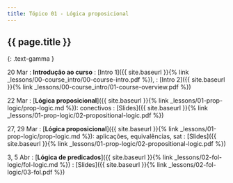 ```yaml
---
title: Tópico 01 - Lógica proposicional
---
```


## {{ page.title }}
{: .text-gamma }

20 Mar
: **Introdução ao curso**
  : [Intro 1]({{ site.baseurl }}{% link _lessons/00-course_intro/00-course-intro.pdf %}),
  : [Intro 2]({{ site.baseurl }}{% link _lessons/00-course_intro/01-course-overview.pdf %})

22 Mar
: [**Lógica proposicional**]({{ site.baseurl }}{% link _lessons/01-prop-logic/prop-logic.md %}): conectivos
  : [Slides]({{ site.baseurl }}{% link _lessons/01-prop-logic/02-propositional-logic.pdf %})

27, 29 Mar
: [**Lógica proposicional**]({{ site.baseurl }}{% link _lessons/01-prop-logic/prop-logic.md %}): aplicações, equivalências, sat
  : [Slides]({{ site.baseurl }}{% link _lessons/01-prop-logic/02-propositional-logic.pdf %})

3, 5 Abr
: [**Lógica de predicados**]({{ site.baseurl }}{% link _lessons/02-fol-logic/fol-logic.md %})
  : [Slides]({{ site.baseurl }}{% link _lessons/02-fol-logic/03-fol.pdf %})
